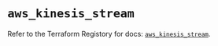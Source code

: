 # `aws_kinesis_stream`

Refer to the Terraform Registory for docs: [`aws_kinesis_stream`](https://registry.terraform.io/providers/hashicorp/aws/4.66.0/docs/resources/kinesis_stream).

